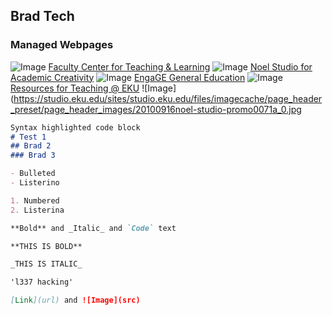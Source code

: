 ## Brad Tech
### Managed Webpages
![Image](https://fctl.eku.edu/sites/fctl.eku.edu/files/imagecache/page_header_preset/page_header_images/fctl-web-banner-white-background.jpg)
[Faculty Center for Teaching & Learning](https://fctl.eku.edu) 
![Image](https://studio.eku.edu/sites/studio.eku.edu/files/imagecache/page_header_preset/page_header_images/20100920noel-studio-scenes0042.jpg)
[Noel Studio for Academic Creativity](https://studio.eku.edu)
![Image](https://studio.eku.edu/sites/studio.eku.edu/files/imagecache/page_header_preset/page_header_images/20100920noel-studio-scenes0042.jpg)
[EngaGE General Education](https://engage.eku.edu)
![Image](https://engage.eku.edu/sites/engage.eku.edu/files/images/EKU-ENGAGE-Web-Header(2).png)
[Resources for Teaching @ EKU](https://teach.eku.edu)
![Image](https://studio.eku.edu/sites/studio.eku.edu/files/imagecache/page_header_preset/page_header_images/20100916noel-studio-promo0071a_0.jpg

  
```markdown
Syntax highlighted code block
# Test 1
## Brad 2
### Brad 3

- Bulleted
- Listerino

1. Numbered
2. Listerina

**Bold** and _Italic_ and `Code` text

**THIS IS BOLD**

_THIS IS ITALIC_

'l337 hacking'

[Link](url) and ![Image](src)
```
